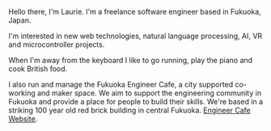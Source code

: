 Hello there, I'm Laurie. I'm a freelance software engineer based in Fukuoka, Japan.

I'm interested in new web technologies, natural language processing, AI, VR and microcontroller projects.

When I'm away from the keyboard I like to go running, play the piano and cook British food.

I also run and manage the Fukuoka Engineer Cafe, a city supported co-working and maker space. We aim to support the engineering community in Fukuoka and provide a place for people to build their skills.  We're based in a striking 100 year old red brick building in central Fukuoka.  [Engineer Cafe Website](https://engineercafe.jp/en).  
